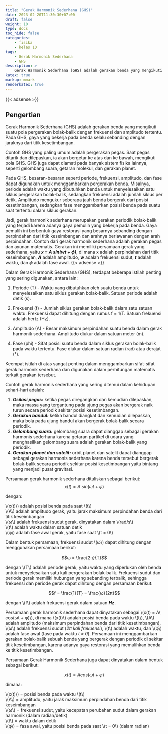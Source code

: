 ```yaml
---
title: "Gerak Harmonik Sederhana (GHS)"
date: 2023-02-20T11:30:30+07:00
draft: false
weight: 10
type: docs
toc_hide: false
categories:
    - fisika
    - kelas 10
tags:
    - Gerak Harmonik Sederhana
    - GHS
description: >
    Gerak Harmonik Sederhana (GHS) adalah gerakan benda yang mengikuti suatu pola pergerakan bolak-balik dengan frekuensi dan amplitudo tertentu.
katex: true
markup: mmark
renderkatex: true
---
```

{{< adsense >}}

## Pengertian

Gerak Harmonik Sederhana (GHS) adalah gerakan benda yang mengikuti suatu pola pergerakan bolak-balik dengan frekuensi dan amplitudo tertentu. Pada GHS, gaya yang bekerja pada benda selalu sebanding dengan jaraknya dari titik kesetimbangan.

Contoh GHS yang paling umum adalah pergerakan pegas. Saat pegas ditarik dan dilepaskan, ia akan bergetar ke atas dan ke bawah, mengikuti pola GHS. GHS juga dapat diamati pada banyak sistem fisika lainnya, seperti gelombang suara, getaran molekul, dan gerakan planet.

Pada GHS, besaran-besaran seperti periode, frekuensi, amplitudo, dan fase dapat digunakan untuk menggambarkan pergerakan benda. Misalnya, periode adalah waktu yang dibutuhkan benda untuk menyelesaikan satu siklus pergerakan bolak-balik, sedangkan frekuensi adalah jumlah siklus per detik. Amplitudo mengukur seberapa jauh benda bergerak dari posisi kesetimbangan, sedangkan fase menggambarkan posisi benda pada suatu saat tertentu dalam siklus gerakan.

Jadi, gerak harmonik sederhana merupakan gerakan periodik bolak-balik yang terjadi karena adanya gaya pemulih yang bekerja pada benda. Gaya pemulih ini berbentuk gaya restorasi yang besarnya sebanding dengan perpindahan dari titik keseimbangan dan arahnya berlawanan dengan arah perpindahan. Contoh dari gerak harmonik sederhana adalah gerakan pegas dan ayunan matematis. Gerakan ini memiliki persamaan gerak yang sederhana, yaitu ***x = A sin(wt + ϕ)***, di mana x adalah perpindahan dari titik keseimbangan, ***A*** adalah amplitudo, ***w*** adalah frekuensi sudut, ***t*** adalah waktu, dan ***ϕ*** adalah fase awal.
{{< adsense >}}

Dalam Gerak Harmonik Sederhana (GHS), terdapat beberapa istilah penting yang sering digunakan, antara lain:

1. Periode (T) - Waktu yang dibutuhkan oleh suatu benda untuk menyelesaikan satu siklus gerakan bolak-balik. Satuan periode adalah detik (s).

2. Frekuensi (f) - Jumlah siklus gerakan bolak-balik dalam satu satuan waktu. Frekuensi dapat dihitung dengan rumus f = 1/T. Satuan frekuensi adalah hertz (Hz).

3. Amplitudo (A) - Besar maksimum perpindahan suatu benda dalam gerak harmonik sederhana. Amplitudo diukur dalam satuan meter (m).

4. Fase (phi) - Sifat posisi suatu benda dalam siklus gerakan bolak-balik pada waktu tertentu. Fase diukur dalam satuan radian (rad) atau derajat (°).

Keempat istilah di atas sangat penting dalam menggambarkan sifat-sifat gerak harmonik sederhana dan digunakan dalam perhitungan matematis terkait gerakan tersebut.

Contoh gerak harmonis sederhana yang sering ditemui dalam kehidupan sehari-hari adalah:

1. ***Osilasi pegas:*** ketika pegas diregangkan dan kemudian dilepaskan, maka massa yang tergantung pada ujung pegas akan bergerak naik turun secara periodik sekitar posisi kesetimbangan.
2. ***Gerakan bandul:*** ketika bandul diangkat dan kemudian dilepaskan, maka bola pada ujung bandul akan bergerak bolak-balik secara periodik.
3. ***Gelombang suara:*** gelombang suara dapat dianggap sebagai gerakan harmonis sederhana karena getaran partikel di udara yang menghasilkan gelombang suara adalah gerakan bolak-balik yang periodik.
4. ***Gerakan planet dan satelit:*** orbit planet dan satelit dapat dianggap sebagai gerakan harmonis sederhana karena benda tersebut bergerak bolak-balik secara periodik sekitar posisi kesetimbangan yaitu bintang yang menjadi pusat gravitasi.

Persamaan gerak harmonik sederhana dituliskan sebagai berikut:
$$x(t) = A\  sin(ωt + φ)$$

dengan:

\\(x(t)\\) adalah posisi benda pada saat \\(t\\)\
\\(A\\) adalah amplitudo gerak, yaitu jarak maksimum perpindahan benda dari titik keseimbangan\
\\(ω\\) adalah frekuensi sudut gerak, dinyatakan dalam \\(rad/s\\)\
\\(t\\) adalah waktu dalam satuan detik\
\\(φ\\) adalah fase awal gerak, yaitu fase saat \\(t = 0\\)

Dalam bentuk persamaan, frekuensi sudut \\(ω\\) dapat dihitung dengan menggunakan persamaan berikut:

$$ω = \frac{2π}{T}$$

dengan \\(T\\) adalah periode gerak, yaitu waktu yang diperlukan oleh benda untuk menyelesaikan satu kali pergerakan bolak-balik. Frekuensi sudut dan periode gerak memiliki hubungan yang sebanding terbalik, sehingga frekuensi dan periode gerak dapat dihitung dengan persamaan berikut:

$$f = \frac{1}{T} = \frac{ω}{2π}$$

dengan \\(f\\) adalah frekuensi gerak dalam satuan ***Hz***.

Persamaan gerak harmonik sederhana dapat dinyatakan sebagai \\(x(t) = A\ cos(ωt + φ)\\), di mana \\(x(t)\\) adalah posisi benda pada waktu \\(t\\), \\(A\\) adalah amplitudo (maksimum perpindahan benda dari titik kesetimbangan), \\(ω\\) adalah frekuensi sudut (*2π kali frekuensi*), \\(t\\) adalah waktu, dan \\(φ\\) adalah fase awal (fase pada waktu *t = 0*). Persamaan ini menggambarkan gerakan bolak-balik sebuah benda yang bergerak dengan periodik di sekitar titik kesetimbangan, karena adanya gaya restorasi yang memulihkan benda ke titik kesetimbangan.

Persamaan Gerak Harmonik Sederhana juga dapat dinyatakan dalam bentuk sebagai berikut:

$$x(t) = A cos(ωt + φ)$$

dimana:

\\(x(t)\\) = posisi benda pada waktu \\(t\\)\
\\(A\\) = amplitudo, yaitu jarak maksimum perpindahan benda dari titik keseimbangan\
\\(ω\\) = frekuensi sudut, yaitu kecepatan perubahan sudut dalam gerakan harmonik (dalam radian/detik)\
\\(t\\) = waktu dalam detik\
\\(φ\\) = fasa awal, yaitu posisi benda pada saat \\(t = 0\\) (dalam radian)
